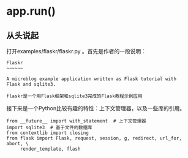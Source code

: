 # app.run\(\)

## 从头说起

打开examples/flaskr/flaskr.py 。首先是作者的一段说明：

```text
Flaskr
~~~~~~

A microblog example application written as Flask tutorial with
Flask and sqlite3.

flaskr是一个用Flask框架和sqlite3完成的Flask教程示例应用
```

接下来是一个Python比较有趣的特性：上下文管理器，以及一些库的引用。

```text
from __future__ import with_statement  # 上下文管理器
import sqlite3  # 基于文件的数据库
from contextlib import closing
from flask import Flask, request, session, g, redirect, url_for, abort, \
     render_template, flash
```

 

  


 

